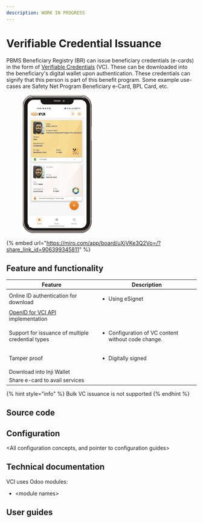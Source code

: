 ```yaml
---
description: WORK IN PROGRESS
---
```


# Verifiable Credential Issuance

PBMS Beneficiary Registry (BR) can issue beneficiary credentials (e-cards) in the form of [Verifiable Credentials](https://www.w3.org/TR/vc-data-model/) (VC). These can be downloaded into the beneficiary's digital wallet upon authentication. These credentials can signify that this person is part of this benefit program. Some example use-cases are  Safety Net Program Beneficiary e-Card, BPL Card, etc.



<figure><img src="../../../.gitbook/assets/beneficiary-e-card.jpg" alt="" width="188"><figcaption></figcaption></figure>

{% embed url="https://miro.com/app/board/uXjVKe3Q2Vo=/?share_link_id=906399345811" %}

## Feature and functionality

| Feature                                                                                                         | Description                                                         |
| --------------------------------------------------------------------------------------------------------------- | ------------------------------------------------------------------- |
| Online ID authentication for download                                                                           | <ul><li>Using eSignet</li></ul>                                     |
| [OpenID for VCI API](https://openid.net/specs/openid-4-verifiable-credential-issuance-1\_0.html) implementation |                                                                     |
| Support for issuance of multiple credential types                                                               | <ul><li>Configuration of VC content without code change. </li></ul> |
| Tamper proof                                                                                                    | <ul><li>Digitally signed</li></ul>                                  |
| Download into Inji Wallet                                                                                       |                                                                     |
| Share e-card to avail services                                                                                  |                                                                     |

{% hint style="info" %}
Bulk VC issuance is not supported&#x20;
{% endhint %}

## Source code

## Configuration

\<All configuration concepts, and pointer to configuration guides>

## Technical documentation

VCI uses Odoo modules:

* \<module names>

## User guides
